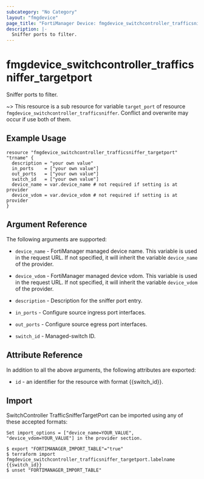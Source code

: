 ```yaml
---
subcategory: "No Category"
layout: "fmgdevice"
page_title: "FortiManager Device: fmgdevice_switchcontroller_trafficsniffer_targetport"
description: |-
  Sniffer ports to filter.
---
```


# fmgdevice_switchcontroller_trafficsniffer_targetport
Sniffer ports to filter.

~> This resource is a sub resource for variable `target_port` of resource `fmgdevice_switchcontroller_trafficsniffer`. Conflict and overwrite may occur if use both of them.



## Example Usage

```hcl
resource "fmgdevice_switchcontroller_trafficsniffer_targetport" "trname" {
  description = "your own value"
  in_ports    = ["your own value"]
  out_ports   = ["your own value"]
  switch_id   = ["your own value"]
  device_name = var.device_name # not required if setting is at provider
  device_vdom = var.device_vdom # not required if setting is at provider
}
```

## Argument Reference


The following arguments are supported:

* `device_name` - FortiManager managed device name. This variable is used in the request URL. If not specified, it will inherit the variable `device_name` of the provider.
* `device_vdom` - FortiManager managed device vdom. This variable is used in the request URL. If not specified, it will inherit the variable `device_vdom` of the provider.

* `description` - Description for the sniffer port entry.
* `in_ports` - Configure source ingress port interfaces.
* `out_ports` - Configure source egress port interfaces.
* `switch_id` - Managed-switch ID.


## Attribute Reference

In addition to all the above arguments, the following attributes are exported:
* `id` - an identifier for the resource with format {{switch_id}}.

## Import

SwitchController TrafficSnifferTargetPort can be imported using any of these accepted formats:
```
Set import_options = ["device_name=YOUR_VALUE", "device_vdom=YOUR_VALUE"] in the provider section.

$ export "FORTIMANAGER_IMPORT_TABLE"="true"
$ terraform import fmgdevice_switchcontroller_trafficsniffer_targetport.labelname {{switch_id}}
$ unset "FORTIMANAGER_IMPORT_TABLE"
```

